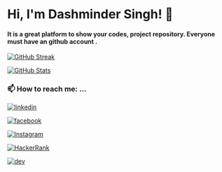 
<!--
**Dashminder-Singh/Dashminder-Singh** is a ✨ _special_ ✨ repository because its `README.md` (this file) appears on your GitHub profile.

Here are some ideas to get you started:

- 🔭 I’m currently working on ...
- 🌱 I’m currently learning ...
- 👯 I’m looking to collaborate on ...
- 🤔 I’m looking for help with ...
- 💬 Ask me about ...
- 📫 How to reach me: ...
- 😄 Pronouns: ...
- ⚡ Fun fact: ...
-->

# Hi, I'm Dashminder Singh! 👋

#### It is a great platform to show your codes, project repository. Everyone must have an github account .

[![GitHub Streak](https://github-readme-streak-stats.herokuapp.com?user=Dashminder-Singh&date_format=M%20j%5B%2C%20Y%5D)](https://git.io/streak-stats)

[![GitHub Stats](https://github-readme-stats.vercel.app/api/top-langs/?username=Dashminder-Singh)](https://git.io/stats)

### 📫 How to reach me: ...

[![linkedin](https://img.shields.io/badge/linkedin-0A66C2?style=for-the-badge&logo=linkedin&logoColor=white)](https://www.linkedin.com/in/dashminder-singh)

[![facebook](https://img.shields.io/badge/Facebook-1877F2?style=for-the-badge&logo=facebook&logoColor=white)](https://www.facebook.com/dashmindersingh.as)

[![Instagram](https://img.shields.io/badge/Instagram-E4405F?style=for-the-badge&logo=instagram&logoColor=white)](https://www.instagram.com/__dashmindersingh__/)

[![HackerRank](https://img.shields.io/badge/-Hackerrank-2EC866?style=for-the-badge&logo=HackerRank&logoColor=white)](https://www.hackerrank.com/dashmindersingh1)

[![dev](https://img.shields.io/badge/dev.to-0A0A0A?style=for-the-badge&logo=devdotto&logoColor=white)](https://dev.to/dashmindersingh)



  
